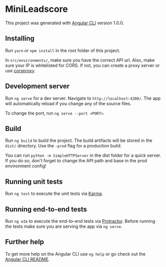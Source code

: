 # MiniLeadscore

This project was generated with [Angular CLI](https://github.com/angular/angular-cli) version 1.0.0.

## Installing

Run `yarn` or `npm install` in the root folder of this project.

In `src/environments/`, make sure you have the correct API url.
Also, make sure your IP is whitelisted for CORS. If not, you can create a proxy server or use [corsproxy](https://github.com/gr2m/CORS-Proxy).

## Development server

Run `ng serve` for a dev server. Navigate to `http://localhost:4200/`. The app will automatically reload if you change any of the source files.

To change the port, run `ng serve --port <PORT>`.

## Build

Run `ng build` to build the project. The build artifacts will be stored in the `dist/` directory. Use the `-prod` flag for a production build.

You can run `python -m SimpleHTTPServer` in the dist folder for a quick server.
If you do so, don't forget to change the API path and base in the prod environment config!

## Running unit tests

Run `ng test` to execute the unit tests via [Karma](https://karma-runner.github.io).

## Running end-to-end tests

Run `ng e2e` to execute the end-to-end tests via [Protractor](http://www.protractortest.org/).
Before running the tests make sure you are serving the app via `ng serve`.

## Further help

To get more help on the Angular CLI use `ng help` or go check out the [Angular CLI README](https://github.com/angular/angular-cli/blob/master/README.md).
